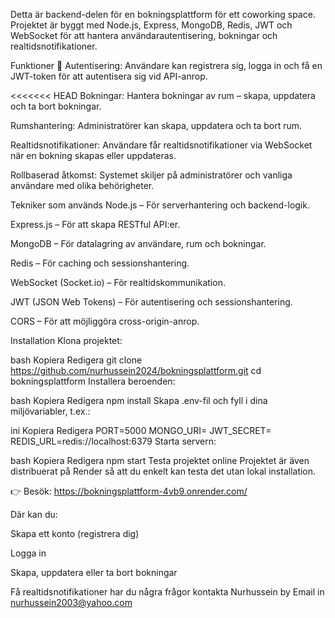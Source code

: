 Detta är backend-delen för en bokningsplattform för ett coworking space. Projektet är byggt med Node.js, Express, MongoDB, Redis, JWT och WebSocket för att hantera användarautentisering, bokningar och realtidsnotifikationer.

Funktioner
🔐 Autentisering: Användare kan registrera sig, logga in och få en JWT-token för att autentisera sig vid API-anrop.

<<<<<<< HEAD
 Bokningar: Hantera bokningar av rum – skapa, uppdatera och ta bort bokningar.

Rumshantering: Administratörer kan skapa, uppdatera och ta bort rum.

 Realtidsnotifikationer: Användare får realtidsnotifikationer via WebSocket när en bokning skapas eller uppdateras.

 Rollbaserad åtkomst: Systemet skiljer på administratörer och vanliga användare med olika behörigheter.

Tekniker som används
Node.js – För serverhantering och backend-logik.

Express.js – För att skapa RESTful API:er.

MongoDB – För datalagring av användare, rum och bokningar.

Redis – För caching och sessionshantering.

WebSocket (Socket.io) – För realtidskommunikation.

JWT (JSON Web Tokens) – För autentisering och sessionshantering.

CORS – För att möjliggöra cross-origin-anrop.

Installation
Klona projektet:

bash
Kopiera
Redigera
git clone https://github.com/nurhussein2024/bokningsplattform.git
cd bokningsplattform
Installera beroenden:

bash
Kopiera
Redigera
npm install
Skapa .env-fil och fyll i dina miljövariabler, t.ex.:

ini
Kopiera
Redigera
PORT=5000
MONGO_URI=<din-mongodb-url>
JWT_SECRET=<ditt-hemliga-token>
REDIS_URL=redis://localhost:6379
Starta servern:

bash
Kopiera
Redigera
npm start
Testa projektet online 
Projektet är även distribuerat på Render så att du enkelt kan testa det utan lokal installation.

👉 Besök: https://bokningsplattform-4vb9.onrender.com/

Där kan du:

Skapa ett konto (registrera dig)

Logga in

Skapa, uppdatera eller ta bort bokningar

Få realtidsnotifikationer
 har du några frågor kontakta Nurhussein by Email in     nurhussein2003@yahoo.com
 